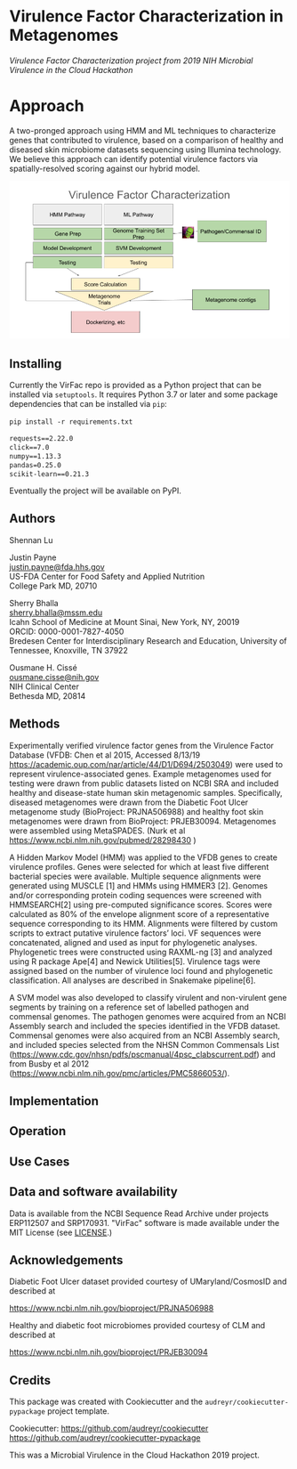 # Virulence Factor Characterization in Metagenomes

###### Virulence Factor Characterization project from 2019 NIH Microbial Virulence in the Cloud Hackathon

# Approach
A two-pronged approach using HMM and ML techniques to characterize genes that contributed to virulence, based on a comparison of healthy and diseased skin microbiome datasets sequencing using Illumina technology. We believe this approach can identify potential virulence factors via spatially-resolved scoring against our hybrid model.

![workflow](https://github.com/NCBI-Hackathons/Virulence_Factor_Characterization/blob/master/VFC%20workflow.png)

## Installing

Currently the VirFac repo is provided as a Python project that can be installed via `setuptools`. It requires Python 3.7 or later and some package dependencies that can be installed via `pip`:

`pip install -r requirements.txt`

```
requests==2.22.0
click==7.0
numpy==1.13.3
pandas=0.25.0
scikit-learn==0.21.3
```

Eventually the project will be available on PyPI.

## Authors

Shennan Lu

Justin Payne  
justin.payne@fda.hhs.gov  
US-FDA Center for Food Safety and Applied Nutrition  
College Park MD, 20710  

Sherry Bhalla  
sherry.bhalla@mssm.edu  
Icahn School of Medicine at Mount Sinai, New York, NY, 20019    
ORCID: 0000-0001-7827-4050  
Bredesen Center for Interdisciplinary Research and Education, University of Tennessee, Knoxville, TN 37922  

Ousmane H. Cissé  
ousmane.cisse@nih.gov  
NIH Clinical Center  
Bethesda MD, 20814

## Methods

Experimentally verified virulence factor genes from the Virulence Factor Database (VFDB: Chen et al 2015, Accessed 8/13/19 https://academic.oup.com/nar/article/44/D1/D694/2503049) were used to represent virulence-associated genes. Example metagenomes used for testing were drawn from public datasets listed on NCBI SRA and included healthy and disease-state human skin metagenomic samples. Specifically, diseased metagenomes were drawn from the Diabetic Foot Ulcer metagenome study (BioProject: PRJNA506988) and healthy foot skin metagenomes were drawn from BioProject: PRJEB30094. Metagenomes were assembled using MetaSPADES. (Nurk et al https://www.ncbi.nlm.nih.gov/pubmed/28298430 )

A Hidden Markov Model (HMM) was applied to the VFDB genes to create virulence profiles. Genes were selected for which at least five different bacterial species were available. Multiple sequence alignments were generated using MUSCLE [1] and HMMs using HMMER3 [2]. Genomes and/or corresponding protein coding sequences were screened with HMMSEARCH[2] using pre-computed significance scores. Scores were calculated as 80% of the envelope alignment score of a representative sequence corresponding to its HMM. Alignments were filtered by custom scripts to extract putative virulence factors’ loci. VF sequences were concatenated, aligned and used as input for phylogenetic analyses. Phylogenetic trees were constructed using RAXML-ng [3] and analyzed using R package Ape[4] and Newick Utilities[5]. Virulence tags were assigned based on the number of virulence loci found and phylogenetic classification. All analyses are described in Snakemake pipeline[6].

A SVM model was also developed to classify virulent and non-virulent gene segments by training on a reference set of labelled pathogen and commensal genomes. The pathogen genomes were acquired from an NCBI Assembly search and included the species identified in the VFDB dataset. Commensal genomes were also acquired from an NCBI Assembly search, and included species selected from the NHSN Common Commensals List (https://www.cdc.gov/nhsn/pdfs/pscmanual/4psc_clabscurrent.pdf) and from Busby et al 2012 (https://www.ncbi.nlm.nih.gov/pmc/articles/PMC5866053/). 

## Implementation

## Operation

## Use Cases

## Data and software availability

Data is available from the NCBI Sequence Read Archive under projects ERP112507 and SRP170931. "VirFac" software is made available under the MIT License (see [LICENSE](https://github.com/NCBI-Hackathons/Virulence_Factor_Characterization/blob/master/LICENSE).)

## Acknowledgements
Diabetic Foot Ulcer dataset provided courtesy of UMaryland/CosmosID and described at

https://www.ncbi.nlm.nih.gov/bioproject/PRJNA506988

Healthy and diabetic foot microbiomes provided courtesy of CLM and described at

https://www.ncbi.nlm.nih.gov/bioproject/PRJEB30094

## Credits

This package was created with Cookiecutter and the `audreyr/cookiecutter-pypackage` project template.

Cookiecutter: https://github.com/audreyr/cookiecutter  
https://github.com/audreyr/cookiecutter-pypackage

This was a Microbial Virulence in the Cloud Hackathon 2019 project.

